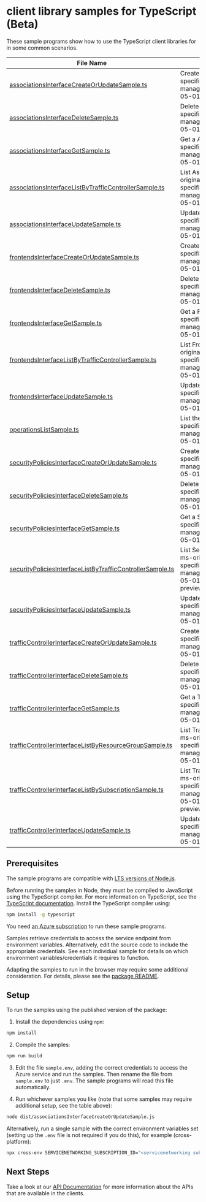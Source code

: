 # client library samples for TypeScript (Beta)

These sample programs show how to use the TypeScript client libraries for in some common scenarios.

| **File Name**                                                                                                       | **Description**                                                                                                                                                                                                         |
| ------------------------------------------------------------------------------------------------------------------- | ----------------------------------------------------------------------------------------------------------------------------------------------------------------------------------------------------------------------- |
| [associationsInterfaceCreateOrUpdateSample.ts][associationsinterfacecreateorupdatesample]                           | Create a Association x-ms-original-file: specification/servicenetworking/resource-manager/Microsoft.ServiceNetworking/preview/2024-05-01-preview/examples/AssociationPut.json                                           |
| [associationsInterfaceDeleteSample.ts][associationsinterfacedeletesample]                                           | Delete a Association x-ms-original-file: specification/servicenetworking/resource-manager/Microsoft.ServiceNetworking/preview/2024-05-01-preview/examples/AssociationDelete.json                                        |
| [associationsInterfaceGetSample.ts][associationsinterfacegetsample]                                                 | Get a Association x-ms-original-file: specification/servicenetworking/resource-manager/Microsoft.ServiceNetworking/preview/2024-05-01-preview/examples/AssociationGet.json                                              |
| [associationsInterfaceListByTrafficControllerSample.ts][associationsinterfacelistbytrafficcontrollersample]         | List Association resources by TrafficController x-ms-original-file: specification/servicenetworking/resource-manager/Microsoft.ServiceNetworking/preview/2024-05-01-preview/examples/AssociationsGet.json               |
| [associationsInterfaceUpdateSample.ts][associationsinterfaceupdatesample]                                           | Update a Association x-ms-original-file: specification/servicenetworking/resource-manager/Microsoft.ServiceNetworking/preview/2024-05-01-preview/examples/AssociationPatch.json                                         |
| [frontendsInterfaceCreateOrUpdateSample.ts][frontendsinterfacecreateorupdatesample]                                 | Create a Frontend x-ms-original-file: specification/servicenetworking/resource-manager/Microsoft.ServiceNetworking/preview/2024-05-01-preview/examples/FrontendPut.json                                                 |
| [frontendsInterfaceDeleteSample.ts][frontendsinterfacedeletesample]                                                 | Delete a Frontend x-ms-original-file: specification/servicenetworking/resource-manager/Microsoft.ServiceNetworking/preview/2024-05-01-preview/examples/FrontendDelete.json                                              |
| [frontendsInterfaceGetSample.ts][frontendsinterfacegetsample]                                                       | Get a Frontend x-ms-original-file: specification/servicenetworking/resource-manager/Microsoft.ServiceNetworking/preview/2024-05-01-preview/examples/FrontendGet.json                                                    |
| [frontendsInterfaceListByTrafficControllerSample.ts][frontendsinterfacelistbytrafficcontrollersample]               | List Frontend resources by TrafficController x-ms-original-file: specification/servicenetworking/resource-manager/Microsoft.ServiceNetworking/preview/2024-05-01-preview/examples/FrontendsGet.json                     |
| [frontendsInterfaceUpdateSample.ts][frontendsinterfaceupdatesample]                                                 | Update a Frontend x-ms-original-file: specification/servicenetworking/resource-manager/Microsoft.ServiceNetworking/preview/2024-05-01-preview/examples/FrontendPatch.json                                               |
| [operationsListSample.ts][operationslistsample]                                                                     | List the operations for the provider x-ms-original-file: specification/servicenetworking/resource-manager/Microsoft.ServiceNetworking/preview/2024-05-01-preview/examples/OperationsList.json                           |
| [securityPoliciesInterfaceCreateOrUpdateSample.ts][securitypoliciesinterfacecreateorupdatesample]                   | Create a SecurityPolicy x-ms-original-file: specification/servicenetworking/resource-manager/Microsoft.ServiceNetworking/preview/2024-05-01-preview/examples/SecurityPolicyPut.json                                     |
| [securityPoliciesInterfaceDeleteSample.ts][securitypoliciesinterfacedeletesample]                                   | Delete a SecurityPolicy x-ms-original-file: specification/servicenetworking/resource-manager/Microsoft.ServiceNetworking/preview/2024-05-01-preview/examples/SecurityPolicyDelete.json                                  |
| [securityPoliciesInterfaceGetSample.ts][securitypoliciesinterfacegetsample]                                         | Get a SecurityPolicy x-ms-original-file: specification/servicenetworking/resource-manager/Microsoft.ServiceNetworking/preview/2024-05-01-preview/examples/SecurityPolicyGet.json                                        |
| [securityPoliciesInterfaceListByTrafficControllerSample.ts][securitypoliciesinterfacelistbytrafficcontrollersample] | List SecurityPolicy resources by TrafficController x-ms-original-file: specification/servicenetworking/resource-manager/Microsoft.ServiceNetworking/preview/2024-05-01-preview/examples/SecurityPoliciesGetList.json    |
| [securityPoliciesInterfaceUpdateSample.ts][securitypoliciesinterfaceupdatesample]                                   | Update a SecurityPolicy x-ms-original-file: specification/servicenetworking/resource-manager/Microsoft.ServiceNetworking/preview/2024-05-01-preview/examples/SecurityPolicyPatch.json                                   |
| [trafficControllerInterfaceCreateOrUpdateSample.ts][trafficcontrollerinterfacecreateorupdatesample]                 | Create a TrafficController x-ms-original-file: specification/servicenetworking/resource-manager/Microsoft.ServiceNetworking/preview/2024-05-01-preview/examples/TrafficControllerPut.json                               |
| [trafficControllerInterfaceDeleteSample.ts][trafficcontrollerinterfacedeletesample]                                 | Delete a TrafficController x-ms-original-file: specification/servicenetworking/resource-manager/Microsoft.ServiceNetworking/preview/2024-05-01-preview/examples/TrafficControllerDelete.json                            |
| [trafficControllerInterfaceGetSample.ts][trafficcontrollerinterfacegetsample]                                       | Get a TrafficController x-ms-original-file: specification/servicenetworking/resource-manager/Microsoft.ServiceNetworking/preview/2024-05-01-preview/examples/TrafficControllerGet.json                                  |
| [trafficControllerInterfaceListByResourceGroupSample.ts][trafficcontrollerinterfacelistbyresourcegroupsample]       | List TrafficController resources by resource group x-ms-original-file: specification/servicenetworking/resource-manager/Microsoft.ServiceNetworking/preview/2024-05-01-preview/examples/TrafficControllersGet.json      |
| [trafficControllerInterfaceListBySubscriptionSample.ts][trafficcontrollerinterfacelistbysubscriptionsample]         | List TrafficController resources by subscription ID x-ms-original-file: specification/servicenetworking/resource-manager/Microsoft.ServiceNetworking/preview/2024-05-01-preview/examples/TrafficControllersGetList.json |
| [trafficControllerInterfaceUpdateSample.ts][trafficcontrollerinterfaceupdatesample]                                 | Update a TrafficController x-ms-original-file: specification/servicenetworking/resource-manager/Microsoft.ServiceNetworking/preview/2024-05-01-preview/examples/TrafficControllerPatch.json                             |

## Prerequisites

The sample programs are compatible with [LTS versions of Node.js](https://github.com/nodejs/release#release-schedule).

Before running the samples in Node, they must be compiled to JavaScript using the TypeScript compiler. For more information on TypeScript, see the [TypeScript documentation][typescript]. Install the TypeScript compiler using:

```bash
npm install -g typescript
```

You need [an Azure subscription][freesub] to run these sample programs.

Samples retrieve credentials to access the service endpoint from environment variables. Alternatively, edit the source code to include the appropriate credentials. See each individual sample for details on which environment variables/credentials it requires to function.

Adapting the samples to run in the browser may require some additional consideration. For details, please see the [package README][package].

## Setup

To run the samples using the published version of the package:

1. Install the dependencies using `npm`:

```bash
npm install
```

2. Compile the samples:

```bash
npm run build
```

3. Edit the file `sample.env`, adding the correct credentials to access the Azure service and run the samples. Then rename the file from `sample.env` to just `.env`. The sample programs will read this file automatically.

4. Run whichever samples you like (note that some samples may require additional setup, see the table above):

```bash
node dist/associationsInterfaceCreateOrUpdateSample.js
```

Alternatively, run a single sample with the correct environment variables set (setting up the `.env` file is not required if you do this), for example (cross-platform):

```bash
npx cross-env SERVICENETWORKING_SUBSCRIPTION_ID="<servicenetworking subscription id>" SERVICENETWORKING_RESOURCE_GROUP="<servicenetworking resource group>" node dist/associationsInterfaceCreateOrUpdateSample.js
```

## Next Steps

Take a look at our [API Documentation][apiref] for more information about the APIs that are available in the clients.

[associationsinterfacecreateorupdatesample]: https://github.com/Azure/azure-sdk-for-js/blob/main/sdk/servicenetworking/arm-servicenetworking/samples/v1-beta/typescript/src/associationsInterfaceCreateOrUpdateSample.ts
[associationsinterfacedeletesample]: https://github.com/Azure/azure-sdk-for-js/blob/main/sdk/servicenetworking/arm-servicenetworking/samples/v1-beta/typescript/src/associationsInterfaceDeleteSample.ts
[associationsinterfacegetsample]: https://github.com/Azure/azure-sdk-for-js/blob/main/sdk/servicenetworking/arm-servicenetworking/samples/v1-beta/typescript/src/associationsInterfaceGetSample.ts
[associationsinterfacelistbytrafficcontrollersample]: https://github.com/Azure/azure-sdk-for-js/blob/main/sdk/servicenetworking/arm-servicenetworking/samples/v1-beta/typescript/src/associationsInterfaceListByTrafficControllerSample.ts
[associationsinterfaceupdatesample]: https://github.com/Azure/azure-sdk-for-js/blob/main/sdk/servicenetworking/arm-servicenetworking/samples/v1-beta/typescript/src/associationsInterfaceUpdateSample.ts
[frontendsinterfacecreateorupdatesample]: https://github.com/Azure/azure-sdk-for-js/blob/main/sdk/servicenetworking/arm-servicenetworking/samples/v1-beta/typescript/src/frontendsInterfaceCreateOrUpdateSample.ts
[frontendsinterfacedeletesample]: https://github.com/Azure/azure-sdk-for-js/blob/main/sdk/servicenetworking/arm-servicenetworking/samples/v1-beta/typescript/src/frontendsInterfaceDeleteSample.ts
[frontendsinterfacegetsample]: https://github.com/Azure/azure-sdk-for-js/blob/main/sdk/servicenetworking/arm-servicenetworking/samples/v1-beta/typescript/src/frontendsInterfaceGetSample.ts
[frontendsinterfacelistbytrafficcontrollersample]: https://github.com/Azure/azure-sdk-for-js/blob/main/sdk/servicenetworking/arm-servicenetworking/samples/v1-beta/typescript/src/frontendsInterfaceListByTrafficControllerSample.ts
[frontendsinterfaceupdatesample]: https://github.com/Azure/azure-sdk-for-js/blob/main/sdk/servicenetworking/arm-servicenetworking/samples/v1-beta/typescript/src/frontendsInterfaceUpdateSample.ts
[operationslistsample]: https://github.com/Azure/azure-sdk-for-js/blob/main/sdk/servicenetworking/arm-servicenetworking/samples/v1-beta/typescript/src/operationsListSample.ts
[securitypoliciesinterfacecreateorupdatesample]: https://github.com/Azure/azure-sdk-for-js/blob/main/sdk/servicenetworking/arm-servicenetworking/samples/v1-beta/typescript/src/securityPoliciesInterfaceCreateOrUpdateSample.ts
[securitypoliciesinterfacedeletesample]: https://github.com/Azure/azure-sdk-for-js/blob/main/sdk/servicenetworking/arm-servicenetworking/samples/v1-beta/typescript/src/securityPoliciesInterfaceDeleteSample.ts
[securitypoliciesinterfacegetsample]: https://github.com/Azure/azure-sdk-for-js/blob/main/sdk/servicenetworking/arm-servicenetworking/samples/v1-beta/typescript/src/securityPoliciesInterfaceGetSample.ts
[securitypoliciesinterfacelistbytrafficcontrollersample]: https://github.com/Azure/azure-sdk-for-js/blob/main/sdk/servicenetworking/arm-servicenetworking/samples/v1-beta/typescript/src/securityPoliciesInterfaceListByTrafficControllerSample.ts
[securitypoliciesinterfaceupdatesample]: https://github.com/Azure/azure-sdk-for-js/blob/main/sdk/servicenetworking/arm-servicenetworking/samples/v1-beta/typescript/src/securityPoliciesInterfaceUpdateSample.ts
[trafficcontrollerinterfacecreateorupdatesample]: https://github.com/Azure/azure-sdk-for-js/blob/main/sdk/servicenetworking/arm-servicenetworking/samples/v1-beta/typescript/src/trafficControllerInterfaceCreateOrUpdateSample.ts
[trafficcontrollerinterfacedeletesample]: https://github.com/Azure/azure-sdk-for-js/blob/main/sdk/servicenetworking/arm-servicenetworking/samples/v1-beta/typescript/src/trafficControllerInterfaceDeleteSample.ts
[trafficcontrollerinterfacegetsample]: https://github.com/Azure/azure-sdk-for-js/blob/main/sdk/servicenetworking/arm-servicenetworking/samples/v1-beta/typescript/src/trafficControllerInterfaceGetSample.ts
[trafficcontrollerinterfacelistbyresourcegroupsample]: https://github.com/Azure/azure-sdk-for-js/blob/main/sdk/servicenetworking/arm-servicenetworking/samples/v1-beta/typescript/src/trafficControllerInterfaceListByResourceGroupSample.ts
[trafficcontrollerinterfacelistbysubscriptionsample]: https://github.com/Azure/azure-sdk-for-js/blob/main/sdk/servicenetworking/arm-servicenetworking/samples/v1-beta/typescript/src/trafficControllerInterfaceListBySubscriptionSample.ts
[trafficcontrollerinterfaceupdatesample]: https://github.com/Azure/azure-sdk-for-js/blob/main/sdk/servicenetworking/arm-servicenetworking/samples/v1-beta/typescript/src/trafficControllerInterfaceUpdateSample.ts
[apiref]: https://docs.microsoft.com/javascript/api/@azure/arm-servicenetworking?view=azure-node-preview
[freesub]: https://azure.microsoft.com/free/
[package]: https://github.com/Azure/azure-sdk-for-js/tree/main/sdk/servicenetworking/arm-servicenetworking/README.md
[typescript]: https://www.typescriptlang.org/docs/home.html
